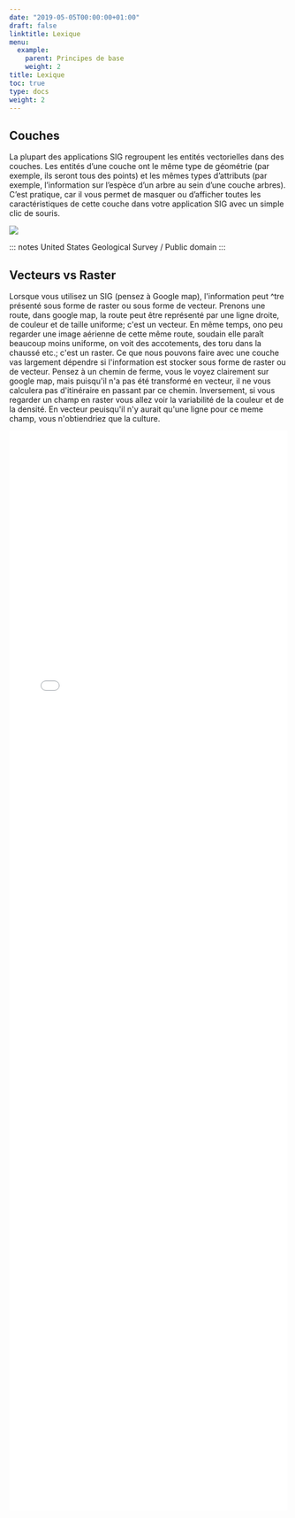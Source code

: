 ```yaml
---
date: "2019-05-05T00:00:00+01:00"
draft: false
linktitle: Lexique
menu:
  example:
    parent: Principes de base
    weight: 2
title: Lexique
toc: true
type: docs
weight: 2
---
```

## Couches

La plupart des applications SIG regroupent les entités vectorielles dans des couches. Les entités d’une couche ont le même type de géométrie (par exemple, ils seront tous des points) et les mêmes types d’attributs (par exemple, l’information sur l’espèce d’un arbre au sein d’une couche arbres). C’est pratique, car il vous permet de masquer ou d’afficher toutes les caractéristiques de cette couche dans votre application SIG avec un simple clic de souris.


![](/img/img/misc/couche.png)

::: notes
 United States Geological Survey / Public domain
:::


## Vecteurs vs Raster

Lorsque vous utilisez un SIG (pensez à Google map), l'information peut ^tre présenté sous forme de raster ou sous forme de vecteur. Prenons une route, dans google map, la route peut être représenté par une ligne droite, de couleur et de taille uniforme; c'est un vecteur. En même temps, ono peu regarder une image aérienne de cette même route, soudain elle paraît beaucoup moins uniforme, on voit des accotements, des toru dans la chaussé etc.; c'est un raster. Ce que nous pouvons faire avec une couche vas largement dépendre si l'information est stocker sous forme de raster ou de vecteur. Pensez à un chemin de ferme, vous le voyez clairement sur google map, mais puisqu'il n'a pas été transformé en vecteur, il ne vous calculera pas d'itinéraire en passant par ce chemin. Inversement, si vous regarder un champ en raster vous allez voir la variabilité de la couleur et de la densité. En vecteur peuisqu'il n'y aurait qu'une ligne pour ce meme champ, vous n'obtiendriez que la culture.

<iframe src="/img/figure.html" style="width: 100%; height: 50%; border:0;></iframe>

## Vecteur



![](/img/img/misc/vecteur_vs_raster.png)

La donnée vectorielle est utilisée pour représenter les entités du monde réel dans un SIG.

Une entité vectorielle peut avoir une géométrie de type point, polyligne ou polygone.

Chaque entité vectorielle a des données attributaires qui la décrivent.

La géométrie de l’entité est décrite en termes de sommets.

Les géométries de type Point sont composées de sommet unique (coordonnées X,Y et éventuellement Z).

Les géométries de type Polyligne sont composées de deux ou plusieurs sommets reliés en ligne.

Les géométries de type Polygone sont construites avec au moins quatre sommets formant une surface close. Les premiers et derniers sommets sont toujours au même endroit.

Le choix du type de géométrie dépend de l’échelle, de sa commodité et de ce que vous voulez faire avec les données dans le SIG.

La plupart des applications SIG ne vous permettent pas de mélanger plus d’un type de géométrie dans une même couche.

La numérisation est le processus de création de données vecteur, en les dessinant au sein d’une application SIG.

Les données vectorielles peuvent présenter des problèmes de qualité comme les croisements, les non-connexions et les écarts dont vous devez connaître l’existence.

Les données vectorielles peuvent être utilisées pour des analyses spatiales dans une application SIG, par exemple pour trouver l’hôpital le plus proche d’une école.
![](/img/img/misc/vecteur.png)

::: notes
 Penn State's College of Earth and Mineral Science
:::

## Entités

Les données vectorielles fournissent un moyen de représenter le monde réel par des entités dans l’environnement SIG. Une entité est une chose que vous pouvez voir dans le paysage. Imaginez que vous êtes debout sur le sommet d’une colline. En regardant en bas, vous pouvez voir des maisons, des routes, des arbres, des rivières, et ainsi de suite. Chacune de ces choses serait une entité quand nous les représentons dans une application SIG. Les données vectorielles ont des attributs, qui se composent d’informations textes ou numériques qui décrivent les entités.



* Chaque couche vectorielle peut comporter plusieurs entités.
* Par exemple une couche **Plan de ferme** peut avoir plusieurs polygones de champ.

## Noeuds et sommets

Une entité vectorielle a sa forme représentée en utilisant la géométrie. La géométrie est constituée d’un ou plusieurs sommets interconnectés. Un sommet décrit une position dans l’espace en utilisant un X, Y et éventuellement un axe Z. Les géométries qui ont des sommets avec un axe Z sont souve

* Dans une entité vectorielle, chaque point qui définit l'entité est un noeud. 
* Par exemple pour une ligne droite, j'ai un noeud au début et un noeud à la fin, dans un rectangle j'en aurais 4.
* Chaque noeud est présenté par une paire de coordonnées (Lat 45.24, Lon -72.14)
* Les noeuds peuvent avoir l'espacement qu'un veut

![](/img/img/misc/vecteur.png)

## Champs 

Les attributs d’une entité vectorielle sont stockés dans une table. Une table est comme un tableur. Chaque colonne dans la table est appelée un champ. Chaque ligne dans la table est un enregistrement. La table table_house_attributes montre un exemple simple de ce à quoi ressemble une table attributaire dans un SIG. Les enregistrements dans la table d’attributs dans un SIG correspondent chacun à une entité. Habituellement, l’information de la table attributaire est stockée dans une sorte de base de données. L’application SIG lie les enregistrements des attributs avec l’entité géométrique afin que vous puissiez trouver les enregistrements dans la table en sélectionnant les entités sur la carte, et trouver les entités sur la carte en sélectionnant les entités dans la table.

Chaque champ dans la table attributaire contient un type de données spécifique –– texte, numérique ou date. Décider quels attributs utiliser pour une entité nécessite une certaine réflexion et planification. 

* C’est l’information non spatiale contenue dans la base de données qui est associée à l’entité.
* Dans la formation, on ne va pas utiliser le terme Champs pour désigner cette information pour des raisons évidentes...

![](/img/img/misc/table_attributs.png)

::: notes
 Allison Horst / @allison_horst
:::

## Shapefiles 

Tout comme ces autres applications, les applications SIG peuvent stocker leurs données dans des fichiers sur le disque dur de l’ordinateur. Il y a un certain nombre de formats de fichiers différents pour les données SIG, mais le plus commun est probablement le “shapefile”. Le nom est un peu bizarre, mais bien que nous l’appelons un shapefile (au singulier), il est en fait constitué d’au moins trois fichiers différents qui collaborent ensemble pour stocker vos données numériques vectorielles,


lorsque vous regardez les fichiers qui composent un shapefile sur votre disque dur, vous verrez quelque chose du genre de figure_shapefile. Si vous souhaitez partager de la donnée vectorielle stockée dans un shapefile avec d’autres personnes, il est très important de leur fournir tous les fichiers de cette couche. Cela signifie que, dans l’arborescence présentée dans la figure_shapefile, vous devriez donner à la personne trees.shp, trees.shx, trees.dbf, trees.prj et trees.qml.



* Le shapefile est un format de donnée pour stocker des couches vectorielles. 1 shapefile ne peut contenir qu’une couche.
* Un shapefile est est fait plusieurs fichiers ayant le même nom, mais avec une extension différente:



* .SHP - Stocke l’information spatiale
* .DBF - Stocke l’information non spatiale
* .PRJ - Stocke la projection (pour d’autres logiciels)
* .SHX - Stocke l’index
* .CPG - Stocke l’encodage (type de caractère)
* .qpj - Stock la projection (pour QGIS)


Certains fichiers sont facultatifs, mais pour s’assurer que tout fonctionne le mieux possible, utiliser toujours tous les fichiers.



## Raster
Alors que les entités vectorielles utilisent une géométrie (points, polylignes et polygones) pour représenter le monde réel, les données raster ont une approche différente. Les rasters sont constitués d’une matrice de pixels (également appelés cellules), chacun contenant une valeur qui représente les conditions de la surface couverte par cette cellule.


Les données raster sont utilisées dans une application SIG lorsque nous voulons afficher une information continue sur une surface et qui ne peut pas facilement être divisée en entités vectorielles. Les entités de point, polyligne et polygone fonctionnent bien pour représenter des entités de paysage, telles que les arbres, les routes et les empreintes de constructions. D’autres entités dans un paysage peuvent être plus difficilement représentées en utilisant des entités vectorielles. Par exemple, les prairies ont beaucoup de variation de couleur et de densité de couverture. Il serait assez facile de faire un simple polygone autour de chaque surface de prairie, mais beaucoup d’informations sur les prairies seront perdues durant le processus de simplification des entités en un unique polygone. C’est parce que lorsque vous donnez à une entité vectorielle des valeurs d’attribut, elles s’appliquent à toute l’entité, donc les vecteurs ne sont pas très bon pour représenter des entités qui ne sont pas homogènes (entièrement la même). Une autre approche que vous pouvez avoir est de numériser chaque petite variation de couleur d’herbe et de la couvrir par un polygone. Le problème avec cette approche est que cela demande une énorme quantité de travail pour créer un bon jeu de données vectorielles.



Beaucoup de personnes utilisent des données raster comme une toile de fond à utiliser derrière des couches vectorielles afin de fournir plus de sens à l’information vectorielle. L’œil humain est très bon pour interpréter des images, et donc utiliser une image derrière des couches vectorielles donne des résultats dans les cartes avec beaucoup plus de sens.



* Les données rasters sont une grille de pixels à taille régulière.

* Les données raster sont bonnes pour montrer de l’information continuellement variable.

* La taille des pixels dans un raster détermine sa résolution spatiale.

* Des images raster peuvent contenir une ou plusieurs bandes, chacune couvrant la même aire spatiale, mais contenant des informations différentes.

* Lorsque des données raster contiennent des bandes de différentes parties du spectre électromagnétique, elles sont appelées images multispectrales.

* Trois des bandes d’une image multispectrale peuvent être montrées dans les couleurs Rouge, Verte et Bleue de sorte que nous puissions les voir.

* Des images avec une bande unique sont appelées images en niveaux de gris.

* À bande unique, les images en niveaux de gris peuvent être montrées en pseudo-couleur par les SIG.

* Les images Raster peuvent consommer beaucoup d’espace de stockage.


![](/img/img/misc/raster.png)

## Vecteurs vs Raster

* Le type d’analyse qu’on peut faire va changer si l’information est sous forme de point, de ligne, de polygone ou de raster

* On ne peut mesure la superficie d’un point alors qu’on peut avec un polygone
* On ne peut additionner des polygones alors qu’on peut avec des raster

*Dans cette formation, nous n’approfondirons pas les analyses avec des Raster. Ceux-ci sont moins utiles pour l’usage de base en géomatique.
*

